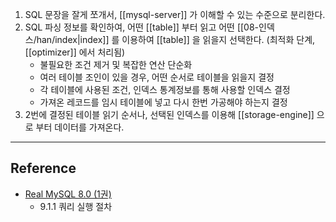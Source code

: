 1. SQL 문장을 잘게 쪼개서, [[mysql-server]] 가 이해할 수 있는 수준으로 분리한다.
2. SQL 파싱 정보를 확인하여, 어떤 [[table]] 부터 읽고 어떤 [[08-인덱스/han/index|index]] 를 이용하여 [[table]] 을 읽을지 선택한다. (최적화 단계, [[optimizer]] 에서 처리됨)
	- 불필요한 조건 제거 및 복잡한 연산 단순화
	- 여러 테이블 조인이 있을 경우, 어떤 순서로 테이블을 읽을지 결정
	- 각 테이블에 사용된 조건, 인덱스 통계정보를 통해 사용할 인덱스 결정
	- 가져온 레코드를 임시 테이블에 넣고 다시 한번 가공해야 하는지 결정
1. 2번에 결정된 테이블 읽기 순서나, 선택된 인덱스를 이용해 [[storage-engine]] 으로 부터 데이터를 가져온다.

--- 
## Reference
 -  [Real MySQL 8.0 (1권)](https://product.kyobobook.co.kr/detail/S000001766482)
	- 9.1.1 쿼리 실행 절차
